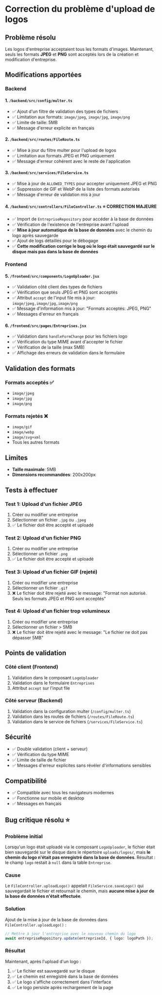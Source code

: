 # Correction du problème d'upload de logos

## Problème résolu

Les logos d'entreprise acceptaient tous les formats d'images. Maintenant, seuls les formats **JPEG** et **PNG** sont acceptés lors de la création et modification d'entreprise.

## Modifications apportées

### Backend

#### 1. `/backend/src/config/multer.ts`

- ✅ Ajout d'un filtre de validation des types de fichiers
- ✅ Limitation aux formats: `image/jpeg`, `image/jpg`, `image/png`
- ✅ Limite de taille: 5MB
- ✅ Message d'erreur explicite en français

#### 2. `/backend/src/routes/FileRoute.ts`

- ✅ Mise à jour du filtre multer pour l'upload de logos
- ✅ Limitation aux formats JPEG et PNG uniquement
- ✅ Message d'erreur cohérent avec le reste de l'application

#### 3. `/backend/src/services/FileService.ts`

- ✅ Mise à jour de `ALLOWED_TYPES` pour accepter uniquement JPEG et PNG
- ✅ Suppression de GIF et WebP de la liste des formats autorisés
- ✅ Message d'erreur de validation mis à jour

#### 4. `/backend/src/controllers/FileController.ts` ⭐ **CORRECTION MAJEURE**

- ✅ Import de `EntrepriseRepository` pour accéder à la base de données
- ✅ Vérification de l'existence de l'entreprise avant l'upload
- ✅ **Mise à jour automatique de la base de données** avec le chemin du logo après sauvegarde
- ✅ Ajout de logs détaillés pour le débogage
- ✅ **Cette modification corrige le bug où le logo était sauvegardé sur le disque mais pas dans la base de données**

### Frontend

#### 5. `/frontend/src/components/LogoUploader.jsx`

- ✅ Validation côté client des types de fichiers
- ✅ Vérification que seuls JPEG et PNG sont acceptés
- ✅ Attribut `accept` de l'input file mis à jour: `image/jpeg,image/jpg,image/png`
- ✅ Message d'information mis à jour: "Formats acceptés: JPEG, PNG"
- ✅ Messages d'erreur en français

#### 6. `/frontend/src/pages/Entreprises.jsx`

- ✅ Validation dans `handleFormChange` pour les fichiers logo
- ✅ Vérification du type MIME avant d'accepter le fichier
- ✅ Vérification de la taille (max 5MB)
- ✅ Affichage des erreurs de validation dans le formulaire

## Validation des formats

### Formats acceptés ✅

- `image/jpeg`
- `image/jpg`
- `image/png`

### Formats rejetés ❌

- `image/gif`
- `image/webp`
- `image/svg+xml`
- Tous les autres formats

## Limites

- **Taille maximale**: 5MB
- **Dimensions recommandées**: 200x200px

## Tests à effectuer

### Test 1: Upload d'un fichier JPEG

1. Créer ou modifier une entreprise
2. Sélectionner un fichier `.jpg` ou `.jpeg`
3. ✅ Le fichier doit être accepté et uploadé

### Test 2: Upload d'un fichier PNG

1. Créer ou modifier une entreprise
2. Sélectionner un fichier `.png`
3. ✅ Le fichier doit être accepté et uploadé

### Test 3: Upload d'un fichier GIF (rejeté)

1. Créer ou modifier une entreprise
2. Sélectionner un fichier `.gif`
3. ❌ Le fichier doit être rejeté avec le message: "Format non autorisé. Seuls les formats JPEG et PNG sont acceptés"

### Test 4: Upload d'un fichier trop volumineux

1. Créer ou modifier une entreprise
2. Sélectionner un fichier > 5MB
3. ❌ Le fichier doit être rejeté avec le message: "Le fichier ne doit pas dépasser 5MB"

## Points de validation

### Côté client (Frontend)

1. Validation dans le composant `LogoUploader`
2. Validation dans le formulaire `Entreprises`
3. Attribut `accept` sur l'input file

### Côté serveur (Backend)

1. Validation dans la configuration multer (`/config/multer.ts`)
2. Validation dans les routes de fichiers (`/routes/FileRoute.ts`)
3. Validation dans le service de fichiers (`/services/FileService.ts`)

## Sécurité

- ✅ Double validation (client + serveur)
- ✅ Vérification du type MIME
- ✅ Limite de taille de fichier
- ✅ Messages d'erreur explicites sans révéler d'informations sensibles

## Compatibilité

- ✅ Compatible avec tous les navigateurs modernes
- ✅ Fonctionne sur mobile et desktop
- ✅ Messages en français

## Bug critique résolu ⭐

### Problème initial

Lorsqu'un logo était uploadé via le composant `LogoUploader`, le fichier était bien sauvegardé sur le disque dans le répertoire `uploads/logos/`, mais **le chemin du logo n'était pas enregistré dans la base de données**. Résultat : le champ `logo` restait à `null` dans la table `Entreprise`.

### Cause

Le `FileController.uploadLogo()` appelait `FileService.saveLogo()` qui sauvegardait le fichier et retournait le chemin, mais **aucune mise à jour de la base de données n'était effectuée**.

### Solution

Ajout de la mise à jour de la base de données dans `FileController.uploadLogo()` :

```typescript
// Mettre à jour l'entreprise avec le nouveau chemin du logo
await entrepriseRepository.update(entrepriseId, { logo: logoPath });
```

### Résultat

Maintenant, après l'upload d'un logo :

1. ✅ Le fichier est sauvegardé sur le disque
2. ✅ Le chemin est enregistré dans la base de données
3. ✅ Le logo s'affiche correctement dans l'interface
4. ✅ Le logo persiste après rechargement de la page
